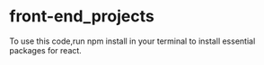 # front-end_projects
To use this code,run npm install in your terminal to install essential packages for react.
